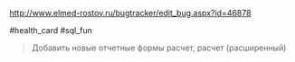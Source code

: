 http://www.elmed-rostov.ru/bugtracker/edit_bug.aspx?id=46878

#health_card #sql_fun 

>	Добавить новые отчетные формы расчет, расчет (расширенный)



